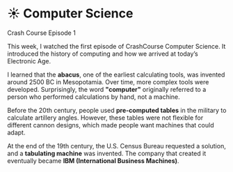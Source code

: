 # ☀️ Computer Science

Crash Course Episode 1

This week, I watched the first episode of CrashCourse Computer Science. It introduced the history of computing and how we arrived at today’s Electronic Age.

I learned that the **abacus**, one of the earliest calculating tools, was invented around 2500 BC in Mesopotamia. Over time, more complex tools were developed. Surprisingly, the word **"computer"** originally referred to a person who performed calculations by hand, not a machine.

Before the 20th century, people used **pre-computed tables** in the military to calculate artillery angles. However, these tables were not flexible for different cannon designs, which made people want machines that could adapt.

At the end of the 19th century, the U.S. Census Bureau requested a solution, and a **tabulating machine** was invented. The company that created it eventually became **IBM (International Business Machines)**.
